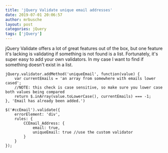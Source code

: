```yaml
---
title: 'jQuery Validate unique email addresses'
date: 2019-07-01 20:06:57
author: mrbusche
layout: post
categories: jQuery
tags: ['jQuery']
---
```


jQuery Validate offers a lot of great features out of the box, but one feature it's lacking is validating if something is not found is a list. Fortunately, it's super easy to add your own validators. In my case I want to find if something doesn't exist in a list.

    jQuery.validator.addMethod('uniqueEmail', function(value) {
        var currentEmails = 'an array from somewhere with emails lower cased';
        //NOTE: this check is case sensitive, so make sure you lower case both values being compared
        return $.inArray(value.toLowerCase(), currentEmails) === -1;
    }, 'Email has already been added.')

    $('#ccEmail').validate({
        errorElement: 'div',
        rules: {
            CCEmail_Address: {
                email: true,
                uniqueEmail: true //use the custom validator
            }
        }
    });
